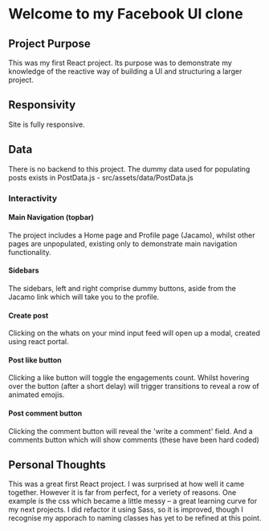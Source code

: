 # Welcome to my Facebook UI clone

## Project Purpose

This was my first React project. Its purpose was to demonstrate my knowledge of the reactive way of building a UI and structuring a larger project.

## Responsivity

Site is fully responsive.

## Data

There is no backend to this project. The dummy data used for populating posts exists in PostData.js - src/assets/data/PostData.js

### Interactivity

#### Main Navigation (topbar)

The project includes a Home page and Profile page (Jacamo), whilst other pages are unpopulated, existing only to demonstrate main navigation functionality.

#### Sidebars

The sidebars, left and right comprise dummy buttons, aside from the Jacamo link which will take you to the profile.

#### Create post

Clicking on the whats on your mind input feed will open up a modal, created using react portal.

#### Post like button

Clicking a like button will toggle the engagements count. Whilst hovering over the button (after a short delay) will trigger transitions to reveal a row of animated emojis.

#### Post comment button

Clicking the comment button will reveal the 'write a comment' field. And a comments button which will show comments (these have been hard coded)

## Personal Thoughts

This was a great first React project. I was surprised at how well it came together. However it is far from perfect, for a veriety of reasons. One example is the css which became a little messy – a great learning curve for my next projects. I did refactor it using Sass, so it is improved, though I recognise my apporach to naming classes has yet to be refined at this point.
